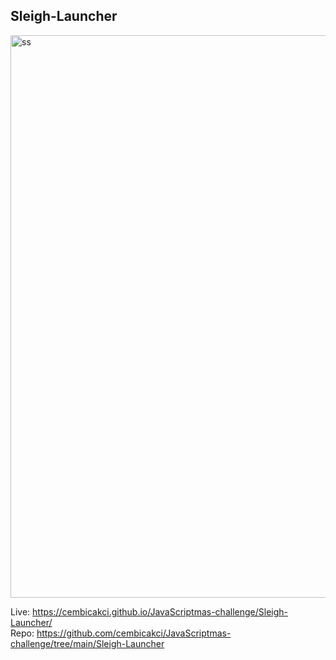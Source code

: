 
## Sleigh-Launcher

<img width="900" alt="ss" src="https://user-images.githubusercontent.com/73403359/154145596-016dc454-ba9c-4d37-9418-2f9dcf3aca0f.png">

Live: https://cembicakci.github.io/JavaScriptmas-challenge/Sleigh-Launcher/ <br>
Repo: https://github.com/cembicakci/JavaScriptmas-challenge/tree/main/Sleigh-Launcher
